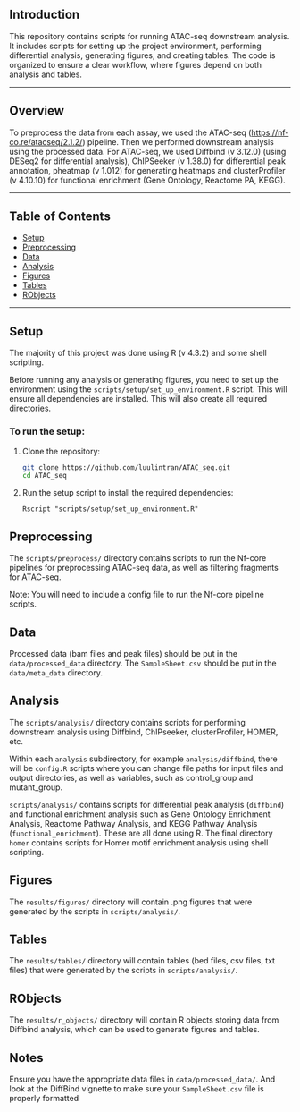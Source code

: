 ## Introduction
This repository contains scripts for running ATAC-seq downstream analysis. It includes scripts for setting up the project environment, performing differential analysis, generating figures, and creating tables. The code is organized to ensure a clear workflow, where figures depend on both analysis and tables.

---

## Overview
To preprocess the data from each assay, we used the ATAC-seq (https://nf-co.re/atacseq/2.1.2/) pipeline. Then we performed downstream analysis using the processed data. For ATAC-seq, we used Diffbind (v 3.12.0) (using DESeq2 for differential analysis), ChIPSeeker (v 1.38.0) for differential peak annotation, pheatmap (v 1.012) for generating heatmaps and clusterProfiler (v 4.10.10) for functional enrichment (Gene Ontology, Reactome PA, KEGG). 

---

## Table of Contents

- [Setup](#setup)
- [Preprocessing](#preprocessing)
- [Data](#data)
- [Analysis](#analysis)
- [Figures](#figures)
- [Tables](#tables)
- [RObjects](#robjects)


---

## Setup
The majority of this project was done using R (v 4.3.2) and some shell scripting. 

Before running any analysis or generating figures, you need to set up the environment using the `scripts/setup/set_up_environment.R` script. This will ensure all dependencies are installed. This will also create all required directories.

### To run the setup:

1. Clone the repository:
   ```bash
   git clone https://github.com/luulintran/ATAC_seq.git
   cd ATAC_seq
   ```

2. Run the setup script to install the required dependencies:
    ```
    Rscript "scripts/setup/set_up_environment.R"
    ```

## Preprocessing

The `scripts/preprocess/` directory contains scripts to run the Nf-core pipelines for preprocessing ATAC-seq data, as well as filtering fragments for ATAC-seq.

Note: You will need to include a config file to run the Nf-core pipeline scripts. 

## Data

Processed data (bam files and peak files) should be put in the `data/processed_data` directory. The `SampleSheet.csv` should be put in the `data/meta_data` directory. 

## Analysis

The `scripts/analysis/` directory contains scripts for performing downstream analysis using Diffbind, ChIPseeker, clusterProfiler, HOMER, etc.

Within each `analysis` subdirectory, for example `analysis/diffbind`, there will be `config.R` scripts where you can change file paths for input files and output directories, as well as variables, such as control_group and mutant_group.

`scripts/analysis/` contains scripts for differential peak analysis (`diffbind`) and functional enrichment analysis such as Gene Ontology Enrichment Analysis, Reactome Pathway Analysis, and KEGG Pathway Analysis (`functional_enrichment`). These are all done using R. The final directory `homer` contains scripts for Homer motif enrichment analysis using shell scripting.

## Figures

The `results/figures/` directory will contain .png figures that were generated by the scripts in `scripts/analysis/`.

## Tables

The `results/tables/` directory will contain tables (bed files, csv files, txt files) that were generated by the scripts in `scripts/analysis/`.

## RObjects

The `results/r_objects/` directory will contain R objects storing data from Diffbind analysis, which can be used to generate figures and tables.

## Notes
Ensure you have the appropriate data files in `data/processed_data/`. And look at the DiffBind vignette to make sure your `SampleSheet.csv` file is properly formatted

